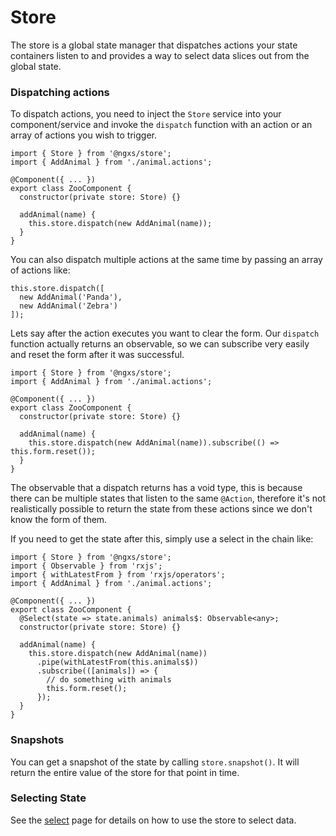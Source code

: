 # Store
The store is a global state manager that dispatches actions your state 
containers listen to and provides a way to select data slices out from
the global state.

### Dispatching actions
To dispatch actions, you need to inject the `Store` service into your component/service
and invoke the `dispatch` function with an action or an array of actions you wish to trigger.

```TS
import { Store } from '@ngxs/store';
import { AddAnimal } from './animal.actions';

@Component({ ... })
export class ZooComponent {
  constructor(private store: Store) {}

  addAnimal(name) {
    this.store.dispatch(new AddAnimal(name));
  }
}
```

You can also dispatch multiple actions at the same time by passing an array of actions like:

```TS
this.store.dispatch([
  new AddAnimal('Panda'),
  new AddAnimal('Zebra')
]);
```

Lets say after the action executes you want to clear
the form. Our `dispatch` function actually returns an observable, so we can
subscribe very easily and reset the form after it was successful.

```TS
import { Store } from '@ngxs/store';
import { AddAnimal } from './animal.actions';

@Component({ ... })
export class ZooComponent {
  constructor(private store: Store) {}

  addAnimal(name) {
    this.store.dispatch(new AddAnimal(name)).subscribe(() => this.form.reset());
  }
}
```

The observable that a dispatch returns has a void type, this is because
there can be multiple states that listen to the same `@Action`,
therefore it's not realistically possible to return the state
from these actions since we don't know the form of them.

If you need to get the state after this, simply use a 
select in the chain like:

```TS
import { Store } from '@ngxs/store';
import { Observable } from 'rxjs';
import { withLatestFrom } from 'rxjs/operators';
import { AddAnimal } from './animal.actions';

@Component({ ... })
export class ZooComponent {
  @Select(state => state.animals) animals$: Observable<any>;
  constructor(private store: Store) {}

  addAnimal(name) {
    this.store.dispatch(new AddAnimal(name))
      .pipe(withLatestFrom(this.animals$))
      .subscribe(([animals]) => {
        // do something with animals
        this.form.reset();
      });
  }
}
```

### Snapshots
You can get a snapshot of the state by calling `store.snapshot()`. It will return the entire
value of the store for that point in time.

### Selecting State
See the [select](select.md) page for details on how to use the store to select data.
